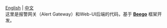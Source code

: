 [English](https://github.com/thertype/prom-rule/blob/master/cmd/alert-gateway/readme.md) | [中文](https://github.com/thertype/prom-rule/blob/master/cmd/alert-gateway/readme-CN.md)  
这里是报警网关（Alert Gateway）和Web-UI后端的代码，基于 **[Beego](https://beego.me)** 框架开发。